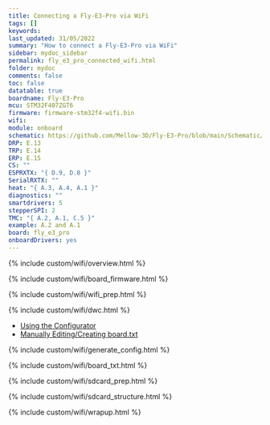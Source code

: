```yaml
---
title: Connecting a Fly-E3-Pro via WiFi
tags: []
keywords: 
last_updated: 31/05/2022
summary: "How to connect a Fly-E3-Pro via WiFi"
sidebar: mydoc_sidebar
permalink: fly_e3_pro_connected_wifi.html
folder: mydoc
comments: false
toc: false
datatable: true
boardname: Fly-E3-Pro
mcu: STM32F407ZGT6
firmware: firmware-stm32f4-wifi.bin
wifi: 
module: onboard
schematic: https://github.com/Mellow-3D/Fly-E3-Pro/blob/main/Schematic/Schematic_E3-PRO.pdf
DRP: E.13
TRP: E.14
ERP: E.15
CS: ""
ESPRXTX: "{ D.9, D.8 }"
SerialRXTX: ""
heat: "{ A.3, A.4, A.1 }"
diagnostics: ""
smartdrivers: 5
stepperSPI: 2
TMC: "{ A.2, A.1, C.5 }"
example: A.2 and A.1
board: fly_e3_pro
onboardDrivers: yes
---
```


{% include custom/wifi/overview.html %}

{% include custom/wifi/board_firmware.html %}

{% include custom/wifi/wifi_prep.html %}

{% include custom/wifi/dwc.html %}

<ul id="profileTabs" class="nav nav-tabs">
    <li class="active"><a class="noCrossRef" href="#generate" data-toggle="tab">Using the Configurator</a></li>
    <li><a class="noCrossRef" href="#manual" data-toggle="tab">Manually Editing/Creating board.txt</a></li>
</ul>
  <div class="tab-content">
<div role="tabpanel" class="tab-pane active" id="generate" markdown="1">

{% include custom/wifi/generate_config.html %}

</div>

<div role="tabpanel" class="tab-pane" id="manual" markdown="1">

{% include custom/wifi/board_txt.html %}

</div>

</div>

{% include custom/wifi/sdcard_prep.html %}

{% include custom/wifi/sdcard_structure.html %}

{% include custom/wifi/wrapup.html %}
